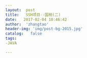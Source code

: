 ```yaml
---
layout:  post
title:   SSH项目--国税(二)
date:   2017-02-04 10:46:42
author:  'zhangtao'
header-img: 'img/post-bg-2015.jpg'
catalog:   false
tags:
-JAVA

---
```






